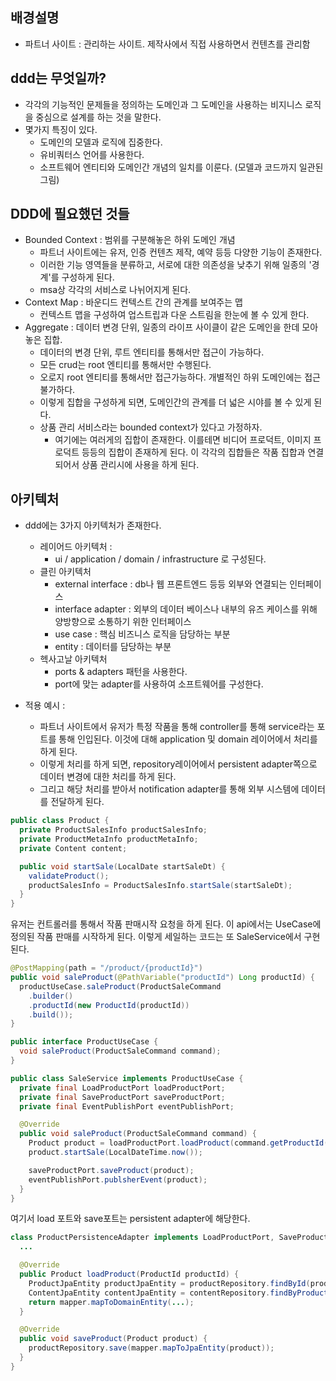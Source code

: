 ## 배경설명

- 파트너 사이트 : 관리하는 사이트. 제작사에서 직접 사용하면서 컨텐츠를 관리함

## ddd는 무엇일까?

- 각각의 기능적인 문제들을 정의하는 도메인과 그 도메인을 사용하는 비지니스 로직을 중심으로 설계를 하는 것을 말한다.
- 몇가지 특징이 있다.
  - 도메인의 모델과 로직에 집중한다.
  - 유비쿼터스 언어를 사용한다.
  - 소프트웨어 엔티티와 도메인간 개념의 일치를 이룬다. (모델과 코드까지 일관된 그림)

## DDD에 필요했던 것들

- Bounded Context : 범위를 구분해놓은 하위 도메인 개념
  - 파트너 사이트에는 유저, 인증 컨텐츠 제작, 예약 등등 다양한 기능이 존재한다.
  - 이러한 기능 영역들을 분류하고, 서로에 대한 의존성을 낮추기 위해 일종의 '경계'를 구성하게 된다.
  - msa상 각각의 서비스로 나뉘어지게 된다.
- Context Map : 바운디드 컨텍스트 간의 관계를 보여주는 맵
  - 컨텍스트 맵을 구성하여 업스트립과 다운 스트림을 한눈에 볼 수 있게 한다.
- Aggregate : 데이터 변경 단위, 일종의 라이프 사이클이 같은 도메인을 한데 모아 놓은 집합.
  - 데이터의 변경 단위, 루트 엔티티를 통해서만 접근이 가능하다.
  - 모든 crud는 root 엔티티를 통해서만 수행된다.
  - 오로지 root 엔티티를 통해서만 접근가능하다. 개별적인 하위 도메인에는 접근 불가하다.
  - 이렇게 집합을 구성하게 되면, 도메인간의 관계를 더 넓은 시야를 볼 수 있게 된다.
  - 상품 관리 서비스라는 bounded context가 있다고 가정하자.
    - 여기에는 여러게의 집합이 존재한다. 이를테면 비디어 프로덕트, 이미지 프로덕트 등등의 집합이 존재하게 된다. 이 각각의 집합들은 작품 집합과 연결되어서 상품 관리시에 사용을 하게 된다.

## 아키텍처

- ddd에는 3가지 아키텍처가 존재한다.

  - 레이어드 아키텍처 :
    - ui / application / domain / infrastructure 로 구성된다.
  - 클린 아키텍처
    - external interface : db나 웹 프론트엔드 등등 외부와 연결되는 인터페이스
    - interface adapter : 외부의 데이터 베이스나 내부의 유즈 케이스를 위해 양방향으로 소통하기 위한 인터페이스
    - use case : 핵심 비즈니스 로직을 담당하는 부분
    - entity : 데이터를 담당하는 부분
  - 헥사고날 아키텍처
    - ports & adapters 패턴을 사용한다.
    - port에 맞는 adapter를 사용하여 소프트웨어를 구성한다.

- 적용 예시 :
  - 파트너 사이트에서 유저가 특정 작품을 통해 controller를 통해 service라는 포트를 통해 인입된다. 이것에 대해 application 및 domain 레이어에서 처리를 하게 된다.
  - 이렇게 처리를 하게 되면, repository레이어에서 persistent adapter쪽으로 데이터 변경에 대한 처리를 하게 된다.
  - 그리고 해당 처리를 받아서 notification adapter를 통해 외부 시스템에 데이터를 전달하게 된다.

```java
public class Product {
  private ProductSalesInfo productSalesInfo;
  private ProductMetaInfo productMetaInfo;
  private Content content;

  public void startSale(LocalDate startSaleDt) {
    validateProduct();
    productSalesInfo = ProductSalesInfo.startSale(startSaleDt);
  }
}
```

유저는 컨트롤러를 통해서 작품 판매시작 요청을 하게 된다.
이 api에서는 UseCase에 정의된 작품 판매를 시작하게 된다.
이렇게 세일하는 코드는 또 SaleService에서 구현된다.

```java
@PostMapping(path = "/product/{productId}")
public void saleProduct(@PathVariable("productId") Long productId) {
  productUseCase.saleProduct(ProductSaleCommand
    .builder()
    .productId(new ProductId(productId))
    .build());
}

public interface ProductUseCase {
  void saleProduct(ProductSaleCommand command);
}
```

```java
public class SaleService implements ProductUseCase {
  private final LoadProductPort loadProductPort;
  private final SaveProductPort saveProductPort;
  private final EventPublishPort eventPublishPort;

  @Override
  public void saleProduct(ProductSaleCommand command) {
    Product product = loadProductPort.loadProduct(command.getProductId());
    product.startSale(LocalDateTime.now());

    saveProductPort.saveProduct(product);
    eventPublishPort.publsherEvent(product);
  }
}
```

여기서 load 포트와 save포트는 persistent adapter에 해당한다.

```java
class ProductPersistenceAdapter implements LoadProductPort, SaveProductPort {
  ...

  @Override
  public Product loadProduct(ProductId productId) {
    ProductJpaEntity productJpaEntity = productRepository.findById(productId.getValue())
    ContentJpaEntity contentJpaEntity = contentRepository.findByProductID(productId.getValue())
    return mapper.mapToDomainEntity(...);
  }

  @Override
  public void saveProduct(Product product) {
    productRepository.save(mapper.mapToJpaEntity(product));
  }
}
```
